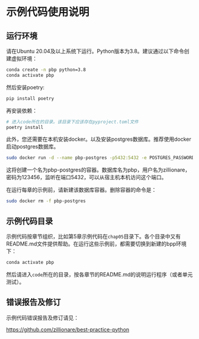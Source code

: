 # 示例代码使用说明

## 运行环境

请在Ubuntu 20.04及以上系统下运行。Python版本为3.8。建议通过以下命令创建虚拟环境：

```bash
conda create -n pbp python=3.8
conda activate pbp
```

然后安装poetry:

```bash
pip install poetry
```

再安装依赖：

```bash
# 进入code所在的目录。该目录下应该存在pyproject.toml文件
poetry install
```

此外，您还需要在本机安装docker。以及安装postgres数据库。推荐使用docker启动postgres数据库。

```bash
sudo docker run -d --name pbp-postgres -p5432:5432 -e POSTGRES_PASSWORD=123456 -e POSTGRES_USER=zillionare -e POSTGRES_DB=pbp postgres
```

这将创建一个名为pbp-postgres的容器。数据库名为pbp，用户名为zillionare，密码为123456，监听在端口5432，可以从宿主机本机访问这个端口。

在运行每章的示例前，请新建该数据库容器。删除容器的命令是：

```bash
sudo docker rm -f pbp-postgres
```

## 示例代码目录

示例代码按章节组织，比如第5章示例代码在`chap05`目录下。各个目录中又有README.md文件提供帮助。在运行这些示例前，都需要切换到新建的bpp环境下：

```bash
conda activate pbp
```

然后请进入`code`所在的目录，按各章节的README.md的说明运行程序（或者单元测试）。

## 错误报告及修订
示例代码错误报告及修订请见：

https://github.com/zillionare/best-practice-python
